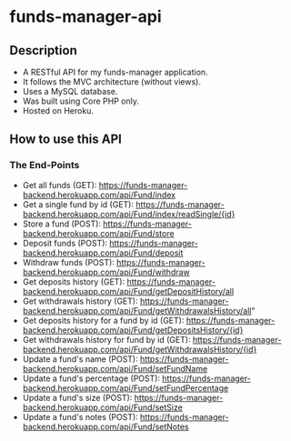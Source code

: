# funds-manager-api

## Description
- A RESTful API for my funds-manager application.
- It follows the MVC architecture (without views). 
- Uses a MySQL database.
- Was built using Core PHP only.
- Hosted on Heroku.

## How to use this API
### The End-Points
- Get all funds (GET): https://funds-manager-backend.herokuapp.com/api/Fund/index
- Get a single fund by id (GET): https://funds-manager-backend.herokuapp.com/api/Fund/index/readSingle/{id}
- Store a fund (POST): https://funds-manager-backend.herokuapp.com/api/Fund/store
- Deposit funds (POST): https://funds-manager-backend.herokuapp.com/api/Fund/deposit
- Withdraw funds (POST): https://funds-manager-backend.herokuapp.com/api/Fund/withdraw
- Get deposits history (GET): https://funds-manager-backend.herokuapp.com/api/Fund/getDepositHistory/all
- Get withdrawals history (GET): https://funds-manager-backend.herokuapp.com/api/Fund/getWithdrawalsHistory/all"
- Get deposits history for a fund by id (GET): https://funds-manager-backend.herokuapp.com/api/Fund/getDepositsHistory/{id}
- Get withdrawals history for fund by id (GET): https://funds-manager-backend.herokuapp.com/api/Fund/getWithdrawalsHistory/{id}
- Update a fund's name (POST): https://funds-manager-backend.herokuapp.com/api/Fund/setFundName
- Update a fund's percentage (POST): https://funds-manager-backend.herokuapp.com/api/Fund/setFundPercentage
- Update a fund's size (POST): https://funds-manager-backend.herokuapp.com/api/Fund/setSize
- Update a fund's notes (POST): https://funds-manager-backend.herokuapp.com/api/Fund/setNotes